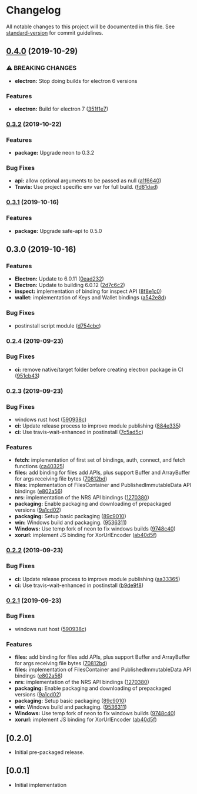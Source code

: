 # Changelog

All notable changes to this project will be documented in this file. See [standard-version](https://github.com/conventional-changelog/standard-version) for commit guidelines.

## [0.4.0](https://github.com/maidsafe/safe-nodejs/compare/v0.3.2...v0.4.0) (2019-10-29)


### ⚠ BREAKING CHANGES

* **electron:** Stop doing builds for electron 6 versions

### Features

* **electron:** Build for electron 7 ([351f1e7](https://github.com/maidsafe/safe-nodejs/commit/351f1e7))

### [0.3.2](https://github.com/maidsafe/safe-nodejs/compare/v0.3.1...v0.3.2) (2019-10-22)


### Features

* **package:** Upgrade neon to 0.3.2

### Bug Fixes

* **api:** allow optional arguments to be passed as null ([a1f6640](https://github.com/maidsafe/safe-nodejs/commit/a1f66400c79e59337c208dd5eeb3c933adb8e4a4))
* **Travis:** Use project specific env var for full build. ([fd81dad](https://github.com/maidsafe/safe-nodejs/commit/fd81dad36a823fe5b028f45056f50e704087ef3a))

### [0.3.1](https://github.com/maidsafe/safe-nodejs/compare/v0.3.0...v0.3.1) (2019-10-16)

### Features

* **package:** Upgrade safe-api to 0.5.0

## 0.3.0 (2019-10-16)


### Features

* **Electron:** Update to 6.0.11 ([0ead232](https://github.com/maidsafe/safe-nodejs/commit/0ead232aef21fab006b866322cf691b108e9a82b))
* **Electron:** Update to building 6.0.12 ([2d7c6c2](https://github.com/maidsafe/safe-nodejs/commit/2d7c6c263fb59b8e30f06a0b24f508a5f5b86ad8))
* **inspect:** implementation of binding for inspect API ([8f8e1c0](https://github.com/maidsafe/safe-nodejs/commit/8f8e1c01a841d6a79a2a829120f697cd134a30a4))
* **wallet:** implementation of Keys and Wallet bindings ([a542e8d](https://github.com/maidsafe/safe-nodejs/commit/a542e8d0acf4da300f0a701c735f7d464ba53b8f))


### Bug Fixes

* postinstall script module ([d754cbc](https://github.com/maidsafe/safe-nodejs/commit/d754cbc18828adcdd39145f6f4f4ff71b41fd0f3))


### 0.2.4 (2019-09-23)


### Bug Fixes

* **ci:** remove native/target folder before creating electron package in CI ([951cb43](https://github.com/maidsafe/safe-nodejs/commit/951cb43))

### 0.2.3 (2019-09-23)


### Bug Fixes

* windows rust host ([590938c](https://github.com/maidsafe/safe-nodejs/commit/590938c))
* **ci:** Update release process to improve module publishing ([884e335](https://github.com/maidsafe/safe-nodejs/commit/884e335))
* **ci:** Use travis-wait-enhanced in postinstall ([7c5ad5c](https://github.com/maidsafe/safe-nodejs/commit/7c5ad5c))


### Features

* **fetch:** implementation of first set of bindings, auth, connect, and fetch functions ([ca40325](https://github.com/maidsafe/safe-nodejs/commit/ca40325))
* **files:** add binding for files add APIs, plus support Buffer and ArrayBuffer for args receiving file bytes ([70812bd](https://github.com/maidsafe/safe-nodejs/commit/70812bd))
* **files:** implementation of FilesContainer and PublishedImmutableData API bindings ([e802a56](https://github.com/maidsafe/safe-nodejs/commit/e802a56))
* **nrs:** implementation of the NRS API bindings ([1270380](https://github.com/maidsafe/safe-nodejs/commit/1270380))
* **packaging:** Enable packaging and downloading of prepackaged versions ([9a1cd02](https://github.com/maidsafe/safe-nodejs/commit/9a1cd02))
* **packaging:** Setup basic packaging ([89c9010](https://github.com/maidsafe/safe-nodejs/commit/89c9010))
* **win:** Windows build and packaging. ([9536311](https://github.com/maidsafe/safe-nodejs/commit/9536311))
* **Windows:** Use temp fork of neon to fix windows builds ([9748c40](https://github.com/maidsafe/safe-nodejs/commit/9748c40))
* **xorurl:** implement JS binding for XorUrlEncoder ([ab40d5f](https://github.com/maidsafe/safe-nodejs/commit/ab40d5f))

### [0.2.2](https://github.com/maidsafe/safe-nodejs/compare/v0.2.1...v0.2.2) (2019-09-23)


### Bug Fixes

* **ci:** Update release process to improve module publishing ([aa33365](https://github.com/maidsafe/safe-nodejs/commit/aa33365))
* **ci:** Use travis-wait-enhanced in postinstall ([b9de9f8](https://github.com/maidsafe/safe-nodejs/commit/b9de9f8))

### [0.2.1](https://github.com/maidsafe/safe-nodejs/compare/v0.1.3...v0.2.1) (2019-09-23)


### Bug Fixes

* windows rust host ([590938c](https://github.com/maidsafe/safe-nodejs/commit/590938c))


### Features

* **files:** add binding for files add APIs, plus support Buffer and ArrayBuffer for args receiving file bytes ([70812bd](https://github.com/maidsafe/safe-nodejs/commit/70812bd))
* **files:** implementation of FilesContainer and PublishedImmutableData API bindings ([e802a56](https://github.com/maidsafe/safe-nodejs/commit/e802a56))
* **nrs:** implementation of the NRS API bindings ([1270380](https://github.com/maidsafe/safe-nodejs/commit/1270380))
* **packaging:** Enable packaging and downloading of prepackaged versions ([9a1cd02](https://github.com/maidsafe/safe-nodejs/commit/9a1cd02))
* **packaging:** Setup basic packaging ([89c9010](https://github.com/maidsafe/safe-nodejs/commit/89c9010))
* **win:** Windows build and packaging. ([9536311](https://github.com/maidsafe/safe-nodejs/commit/9536311))
* **Windows:** Use temp fork of neon to fix windows builds ([9748c40](https://github.com/maidsafe/safe-nodejs/commit/9748c40))
* **xorurl:** implement JS binding for XorUrlEncoder ([ab40d5f](https://github.com/maidsafe/safe-nodejs/commit/ab40d5f))

## [0.2.0]
- Initial pre-packaged release.
## [0.0.1]
- Initial implementation
